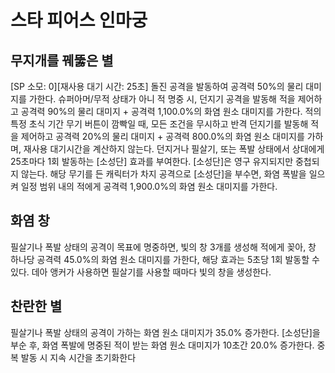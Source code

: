 # 스타 피어스 인마궁

## 무지개를 꿰뚫은 별

[SP 소모: 0][재사용 대기 시간: 25초] 돌진 공격을 발동하여 공격력 50%의 물리 대미지를 가한다. 슈퍼아머/무적 상태가 아니 적 명중 시, 던지기 공격을 발동해 적을 제어하고 공격력 90%의 물리 대미지 + 공격력 1,100.0%의 화염 원소 대미지를 가한다. 적의 특정 초식 기간 무기 버튼이 깜빡일 때, 모든 조건을 무시하고 반격 던지기를 발동해 적을 제어하고 공격력 20%의 물리 대미지 + 공격력 800.0%의 화염 원소 대미지를 가하며, 재사용 대기시간을 계산하지 않는다. 던지거나 필살기, 또는 폭발 상태에서 상대에게 25초마다 1회 발동하는 [소성단] 효과를 부여한다. [소성단]은 영구 유지되지만 중첩되지 않는다. 해당 무기를 든 캐릭터가 차지 공격으로 [소성단]을 부수면, 화염 폭발을 일으켜 일정 범위 내의 적에게 공격력 1,900.0%의 화염 원소 대미지를 가한다.

## 화염 창

필살기나 폭발 상태의 공격이 목표에 명중하면, 빛의 창 3개를 생성해 적에게 꽂아, 창 하나당 공격력 45.0%의 화염 원소 대미지를 가한다, 해당 효과는 5초당 1회 발동할 수 있다. 데아 앵커가 사용하면 필살기를 사용할 때마다 빛의 창을 생성한다.

## 찬란한 별

필살기나 폭발 상태의 공격이 가하는 화염 원소 대미지가 35.0% 증가한다. [소성단]을 부순 후, 화염 폭발에 명중된 적이 받는 화염 원소 대미지가 10초간 20.0% 증가한다. 중복 발동 시 지속 시간을 초기화한다
